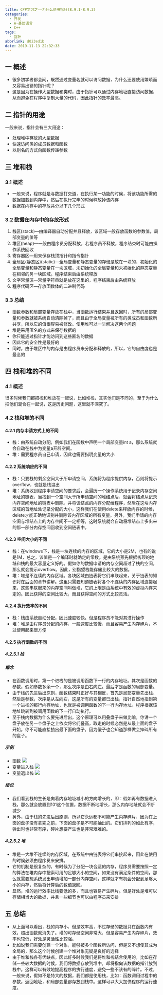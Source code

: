 ```yaml
---
title: CPP学习之——为什么使用指针(8.9.1-8.9.3)
categories:
  - 开发
  - A-基础语言
  - C++
tags:
  - 指针
abbrlink: d023ed1b
date: 2019-11-13 22:32:33
---
```

## 一 概述

* 很多初学者都会问，既然通过变量名就可以访问数据，为什么还要使用繁琐而又容易出错的指针呢？
* 这是因为在操作大型数据和类时，由于指针可以通过内存地址直接访问数据，从而避免在程序中复制大量的代码，因此指针的效率最高。  

<!--more-->

## 二 指针的用途

一般来说，指针会有三大用途：  

* 处理堆中存放的大型数据
* 快速访问类的成员数据和函数
* 以别名的方式向函数传递参数

## 三 堆和栈

### 3.1 概述

* 一般来说，程序就是与数据打交道，在执行某一功能的时候，将该功能所需的数据加载到内存中，然后在执行完毕的时候释放掉该内存
* 数据在内存中的存放共分以下几个形式

### 3.2 数据在内存中的存放形式

1.  栈区(stack)—由编译器自动分配并且释放，该区域一般存放函数的参数值，局部变量的值等
2.  堆区(heap)—一般由程序员分配释放，若程序员不释放，程序结束时可能由操作系统回收
3.  寄存器区—用来保存栈顶指针和指令指针
4.  全局区(静态区)(static)—全局变量和静态变量的存储是放在一块的，初始化的全局变量和静态变量在一块区域，未初始化的全局变量和未初始化的静态变量在相邻的另一块区域。程序结束后由系统释放
5.  文字常量区—常量字符串就是放在这里的，程序结束后由系统释放
6.  程序代码区—存放函数体的二进制代码

### 3.3 总结

* 函数参数和局部变量存放在栈中，当函数运行结束并且返回时，所有的局部变量和参数就被系统自动清除掉了，而且由于全局变量被所有的类成员和函数所共享，所以它的值很容易被修改。使用堆可以一举解决这两个问题
* 堆是采用匿名的方式来保存数据的
* 你只能通过指针才能访问到这些匿名的数据
* 因此它的安全性是最好的
* 同时，由于堆区中的内存是由程序员来分配和释放的，所以，它的自由度也是最高的

## 四 栈和堆的不同

### 4.1 概述

很多时候我们都把栈和堆放在一起说，比如堆栈，其实他们是不同的，至于为什么把他们混合在一起说，这是历史问题，这里就不深究了。

### 4.2 栈和堆的不同

#### 4.2.1 内存申请方式上的不同

* 栈：由系统自动分配，例如我们在函数中声明一个局部变量int a，那么系统就会自动在栈中为变量a开辟空间。
* 堆：需要程序员自己申请，因此也需要指明变量的大小

#### 4.2.2 系统响应的不同

* 栈：只要栈的剩余空间大于所申请空间，系统将为程序提供内存，否则将提示overflow，也就是栈溢出
* 堆：系统收到程序申请空间的要求后，会遍历一个操作系统用于记录内存空闲地址的链表，当找到一个空间大于所申请空间的堆结点后，就会将结点从记录内存空间地址的链表中删除。并将该结点的内存分配给程序，然后在这块内存区域的首地址处记录分配的大小，这样我们在使用delete来释放内存的时候，delete才能正确地识别并删除该内存区域的所有变量。另外，我们申请的内存空间与堆结点上的内存空间不一定相等，这时系统就会自动将堆结点上多出来的那一部分内存空间回收到空间链表中。

#### 4.2.3 空间大小的不同

* 栈：在windows下，栈是一块连续的内存的区域，它的大小是2M，也有的说是1M，总之，该值是一个编译时就确定的常数。是由系统预先根据栈顶的地址和栈的最大容量定义好的。假如你的数据申请的内存空间超过了栈的空间，那么就会提示overflow。因此，别指望栈能存储比较大的数据。
* 堆：堆是不连续的内存区域。各块区域由链表将它们串联起来，关于链表的知识将在后面的章节讲解。这里只需要知道链表将各个不连续的内存区域连接起来，这些串联起来的内存空间叫做堆，它的上限是由系统中有效的虚拟内存来定的。因此获得的空间比较大，而且获得空间的方式比较灵活。

#### 4.2.4 执行效率的不同

* 栈：栈由系统自动分配，因此速度较快。但是程序员不能对其进行操作
* 堆：堆是由程序员分配的内存，一般速度比较慢，而且容易产生内存碎片，不过使用起来很方便

#### 4.2.5 执行函数的不同

##### 4.2.5.1 栈 

##### 概念

- 在函数调用时，第一个进栈的是被调用函数下一行的内存地址。其次是函数的参数，假如参数多余一个，那么次序是由右向左。最后才是函数的局部变量。
- 由于栈的先进后出原则，函数结束时正好与其相反，首先是局部变量先出栈，然后是参数，次序是从左向右，这是所有的变量都已出栈，指针自然地指到第一个进栈的那行内存地址，也就是被调用函数的下一行内存地址。程序根据该地址跳转到被调用函数的下一行自动执行。
- 至于栈内数据为什么要先进后出，这个原理可以用叠盘子来做比喻，你讲一个盘子放在另一个盘子之上依次将它们叠高，取走的时候必然是从最上面的盘子开始，你不可能直接抽出最下面的盘子，因为傻子也会知道那样做会摔碎所有的盘子。

##### 示例

* 函数
![][1]
* 变量进入栈
![][2]
* 变量退出栈
![][3]

##### 结论

* 我们看到栈的生长是向着内存地址减小的方向增长的，即：假如再有数据进入栈，那么就会放置到101这个位置，数据不断地增长，那么内存地址就会不断减少
* 另外，由于栈的先进后出原则，所以它永远都不可能产生内存碎片，因为在上面的盘子没有拿完之前，下面的盘子是不可能抽出的。它们排列的如此有序，弹出时也非常有序，碎片想要产生也是非常艰难的。

##### 4.2.5.2 堆

* 堆是一大堆不连续的内存区域，在系统中由链表将它们串接起来，因此在使用的时候必须由程序员来安排。
* 它的机制是很复杂的，有时候为了分配一块合适的内存，程序员需要按照一定的算法在堆内存中搜索可用的足够大小的空间，如果没有满足条件的空间，那么就需要想系统发出申请增加一部分内存空间，这样就才有机会分配到足够大小的内存，然后将计算后的数值返回。
* 显然，堆的运行效率比栈要低的多，而且也容易产生碎片。但是好处是堆可以存储相当大的数据，并且一些细节也可以由程序员来安排

## 五 总结

* 从上面可以看出，栈的内存小，但是效率高，不过存储的数据只在函数内有效，超出函数就消失了。堆的可存储空间非常大，但是容易产生内存碎片，效率也较低，好处是灵活性比较强。
* 比如说我们需要创建一个对象，能够被多个函数所访问，但是又不想使其成为全局的，那么这个时候创建一个堆对象无疑是良好的选择
* 由于堆和栈各有优缺点，因此好多时候我们是将堆和栈结合使用的，比如在存储一些较大数据的时候，我们将数据存放到堆中，却将指向该数据的指针放到栈中。这样可以有效地提高程序的执行速度，避免一些不该有的碎片。不过，一般来说，假如不是特大的数据，我们都是使用栈，比如：函数调用过程中的参数，返回地址，和局部变量都存放到栈中。这样可以大大加快程序的运行速度。


[1]: https://jsd.onmicrosoft.cn/gh/PGzxc/CDN/blog-image/cpp-graph-zhan-function.png
[2]: https://jsd.onmicrosoft.cn/gh/PGzxc/CDN/blog-image/cpp-graph-zhan-in.png
[3]:https://jsd.onmicrosoft.cn/gh/PGzxc/CDN/blog-image/cpp-graph-zhan-out.png